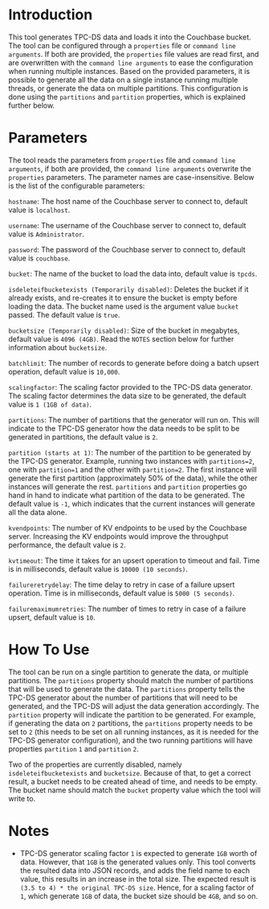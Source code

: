 # Introduction
This tool generates TPC-DS data and loads it into the Couchbase bucket. The tool can be configured through a `properties`
file or `command line arguments`. If both are provided, the `properties` file values are read first, and are overwritten
with the `command line arguments` to ease the configuration when running multiple instances. Based on the provided
parameters, it is possible to generate all the data on a single instance running multiple threads, or generate the
data on multiple partitions. This configuration is done using the `partitions` and `partition` properties, which is
explained further below.

# Parameters
The tool reads the parameters from `properties` file and `command line arguments`, if both are provided, the `command
line arguments` overwrite the `properties` parameters. The parameter names are case-insensitive. Below is the list of
the configurable parameters:

`hostname`: The host name of the Couchbase server to connect to, default value is `localhost`.

`username`: The username of the Couchbase server to connect to, default value is `Administrator`.

`password`: The password of the Couchbase server to connect to, default value is `couchbase`.

`bucket`: The name of the bucket to load the data into, default value is `tpcds`.

`isdeleteifbucketexists (Temporarily disabled)`: Deletes the bucket if it already exists, and re-creates it to ensure
the bucket is empty before loading the data. The bucket name used is the argument value `bucket` passed. The default
value is `true`.

`bucketsize (Temporarily disabled)`: Size of the bucket in megabytes, default value is `4096 (4GB)`. Read the `NOTES`
section below for further information about `bucketsize`.

`batchlimit`: The number of records to generate before doing a batch upsert operation, default value is `10,000`.

`scalingfactor`: The scaling factor provided to the TPC-DS data generator. The scaling factor determines the data size
to be generated, the default value is `1 (1GB of data)`.

`partitions`: The number of partitions that the generator will run on. This will indicate to the TPC-DS generator how
the data needs to be split to be generated in partitions, the default value is `2`.

`partition (starts at 1)`: The number of the partition to be generated by the TPC-DS generator. Example, running two
instances with `partitions=2`, one with `partition=1` and the other with `partition=2`. The first instance will generate
the first partition (approximately 50% of the data), while the other instances will generate the rest. `partitions` and
`partition` properties go hand in hand to indicate what partition of the data to be generated. The default value is
`-1`, which indicates that the current instances will generate all the data alone.

`kvendpoints`: The number of KV endpoints to be used by the Couchbase server. Increasing the KV endpoints would improve
the throughput performance, the default value is `2`.

`kvtimeout`: The time it takes for an upsert operation to timeout and fail. Time is in milliseconds, default value is
`10000 (10 seconds)`.

`failureretrydelay`: The time delay to retry in case of a failure upsert operation. Time is in milliseconds, default
value is `5000 (5 seconds)`.

`failuremaximumretries`: The number of times to retry in case of a failure upsert, default value is `10`.

# How To Use
The tool can be run on a single partition to generate the data, or multiple partitions. The `partitions` property should
match the number of partitions that will be used to generate the data. The `partitions` property tells the TPC-DS
generator about the number of partitions that will need to be generated, and the TPC-DS will adjust the data generation
accordingly. The `partition` property will indicate the partition to be generated. For example, if generating the data
on `2` partitions, the `partitions` property needs to be set to `2` (this needs to be set on all running instances, as
it is needed for the TPC-DS generator configuration), and the two running partitions will have properties `partition`
`1` and `partition` `2`.

Two of the properties are currently disabled, namely `isdeleteifbucketexists` and `bucketsize`. Because of that, to
get a correct result, a bucket needs to be created ahead of time, and needs to be empty. The bucket name should match
the `bucket` property value which the tool will write to.

# Notes
- TPC-DS generator scaling factor `1` is expected to generate `1GB` worth of data. However, that `1GB` is the generated
values only. This tool converts the resulted data into JSON records, and adds the field name to each value, this results
in an increase in the total size. The expected result is `(3.5 to 4) * the original TPC-DS size`. Hence, for a scaling
factor of `1`, which generate `1GB` of data, the bucket size should be `4GB`, and so on.